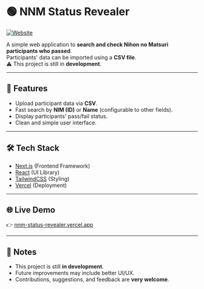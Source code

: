 # 🟢 NNM Status Revealer

[![Website](https://img.shields.io/badge/Website-Live-brightgreen)](https://nnm-status-revealer.vercel.app/)  

A simple web application to **search and check Nihon no Matsuri participants who passed**.  
Participants' data can be imported using a **CSV file**.  
⚠️ This project is still in **development**.

---

## 🚀 Features
- Upload participant data via **CSV**.
- Fast search by **NIM (ID)** or **Name** (configurable to other fields).
- Display participants' pass/fail status.
- Clean and simple user interface.

---

## 🛠️ Tech Stack
- [Next.js](https://nextjs.org/) (Frontend Framework)  
- [React](https://react.dev/) (UI Library)  
- [TailwindCSS](https://tailwindcss.com/) (Styling)  
- [Vercel](https://vercel.com/) (Deployment)  

---

## 🌐 Live Demo
👉 [nnm-status-revealer.vercel.app](https://nnm-status-revealer.vercel.app/)

---

## 📌 Notes
- This project is still **in development**.  
- Future improvements may include better UI/UX.  
- Contributions, suggestions, and feedback are **very welcome**.  
